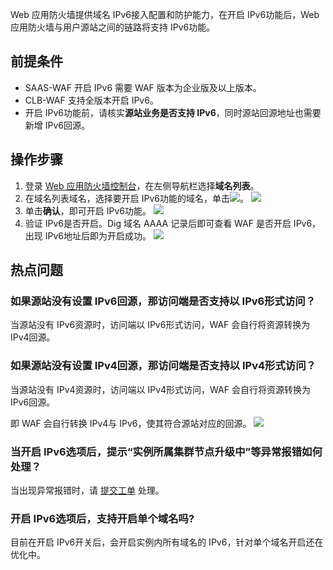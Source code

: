 Web 应用防火墙提供域名 IPv6接入配置和防护能力，在开启 IPv6功能后，Web 应用防火墙与用户源站之间的链路将支持 IPv6功能。

## 前提条件
- SAAS-WAF 开启 IPv6 需要 WAF 版本为企业版及以上版本。
- CLB-WAF 支持全版本开启 IPv6。
- 开启 IPv6功能前，请核实**源站业务是否支持 IPv6**，同时源站回源地址也需要新增 IPv6回源。


## 操作步骤
1. 登录 [Web 应用防火墙控制台](https://console.cloud.tencent.com/guanjia/tea-overview)，在左侧导航栏选择**域名列表**。
2. 在域名列表域名，选择要开启 IPv6功能的域名，单击![](https://qcloudimg.tencent-cloud.cn/raw/4c2a6f21d580a298869fd5455dbf46f1.png)。
![](https://qcloudimg.tencent-cloud.cn/raw/246b09ddb9b62b638fc37a7325904adb.png)
3. 单击**确认**，即可开启 IPv6功能。
![](https://qcloudimg.tencent-cloud.cn/raw/b5b8c1db4b8b877679afa34538d92710.png)
4. 验证 IPv6是否开启。Dig 域名 AAAA 记录后即可查看 WAF 是否开启 IPv6，出现 IPv6地址后即为开启成功。
![](https://qcloudimg.tencent-cloud.cn/raw/76c1a8076691df60d42411fcb0594ddc.png)


## 热点问题
### 如果源站没有设置 IPv6回源，那访问端是否支持以 IPv6形式访问？
当源站没有 IPv6资源时，访问端以 IPv6形式访问，WAF 会自行将资源转换为 IPv4回源。


### 如果源站没有设置 IPv4回源，那访问端是否支持以 IPv4形式访问？
当源站没有 IPv4资源时，访问端以 IPv4形式访问，WAF 会自行将资源转换为 IPv6回源。

即 WAF 会自行转换 IPv4与 IPv6，使其符合源站对应的回源。
![](https://qcloudimg.tencent-cloud.cn/raw/9c24a1f20a3fcf8cc8c3d14df3662305.png)

### 当开启 IPv6选项后，提示“实例所属集群节点升级中”等异常报错如何处理？
当出现异常报错时，请 [提交工单](https://console.cloud.tencent.com/workorder/category) 处理。

### 开启 IPv6选项后，支持开启单个域名吗?
目前在开启 IPv6开关后，会开启实例内所有域名的 IPv6，针对单个域名开启还在优化中。
